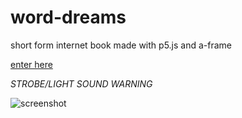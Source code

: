# word-dreams
short form internet book made with p5.js and a-frame

[enter here](https://c55h72.github.io/word-dreams/netOne.html)

*STROBE/LIGHT SOUND WARNING*

![screenshot](/vector1.png)



